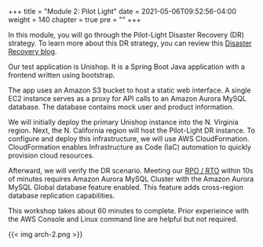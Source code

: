+++
title = "Module 2: Pilot Light"
date = 2021-05-06T09:52:56-04:00
weight = 140
chapter = true
pre = ""
+++

In this module, you will go through the Pilot-Light Disaster Recovery (DR) strategy. To learn more about this DR strategy, you can review this [Disaster Recovery blog](https://aws.amazon.com/blogs/architecture/disaster-recovery-dr-architecture-on-aws-part-iii-pilot-light-and-warm-standby/).

Our test application is Unishop. It is a Spring Boot Java application with a frontend written using bootstrap.

The app uses an Amazon S3 bucket to host a static web interface. A single EC2 instance serves as a proxy for API calls to an Amazon Aurora MySQL database.  The database contains mock user and product information.

We will initially deploy the primary Unishop instance into the N. Virginia region.  Next, the N. California region will host the Pilot-Light DR instance.  To configure and deploy this infrastructure, we will use AWS CloudFormation.  CloudFormation enables Infrastructure as Code (IaC) automation to quickly provision cloud resources.

Afterward, we will verify the DR scenario. Meeting our [RPO / RTO](https://docs.aws.amazon.com/wellarchitected/latest/reliability-pillar/disaster-recovery-dr-objectives.html) within 10s of minutes requires Amazon Aurora MySQL Cluster with the Amazon Aurora MySQL Global database feature enabled.  This feature adds cross-region database replication capabilities.

This workshop takes about 60 minutes to complete. Prior experieince with the AWS Console and Linux command line are helpful but not required.

{{< img arch-2.png >}}
